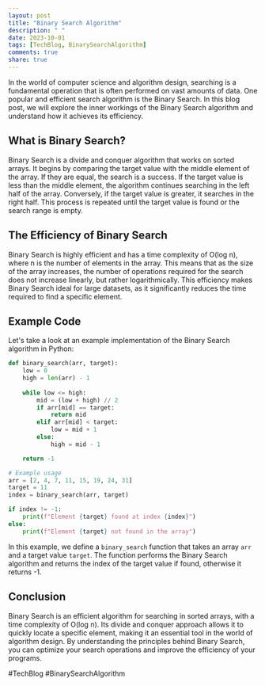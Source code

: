 ```yaml
---
layout: post
title: "Binary Search Algorithm"
description: " "
date: 2023-10-01
tags: [TechBlog, BinarySearchAlgorithm]
comments: true
share: true
---
```


In the world of computer science and algorithm design, searching is a fundamental operation that is often performed on vast amounts of data. One popular and efficient search algorithm is the Binary Search. In this blog post, we will explore the inner workings of the Binary Search algorithm and understand how it achieves its efficiency.

## What is Binary Search?

Binary Search is a divide and conquer algorithm that works on sorted arrays. It begins by comparing the target value with the middle element of the array. If they are equal, the search is a success. If the target value is less than the middle element, the algorithm continues searching in the left half of the array. Conversely, if the target value is greater, it searches in the right half. This process is repeated until the target value is found or the search range is empty.

## The Efficiency of Binary Search

Binary Search is highly efficient and has a time complexity of O(log n), where n is the number of elements in the array. This means that as the size of the array increases, the number of operations required for the search does not increase linearly, but rather logarithmically. This efficiency makes Binary Search ideal for large datasets, as it significantly reduces the time required to find a specific element.

## Example Code

Let's take a look at an example implementation of the Binary Search algorithm in Python:

```python
def binary_search(arr, target):
    low = 0
    high = len(arr) - 1
    
    while low <= high:
        mid = (low + high) // 2
        if arr[mid] == target:
            return mid
        elif arr[mid] < target:
            low = mid + 1
        else:
            high = mid - 1

    return -1

# Example usage
arr = [2, 4, 7, 11, 15, 19, 24, 31]
target = 11
index = binary_search(arr, target)

if index != -1:
    print(f"Element {target} found at index {index}")
else:
    print(f"Element {target} not found in the array")
```

In this example, we define a `binary_search` function that takes an array `arr` and a target value `target`. The function performs the Binary Search algorithm and returns the index of the target value if found, otherwise it returns -1.

## Conclusion

Binary Search is an efficient algorithm for searching in sorted arrays, with a time complexity of O(log n). Its divide and conquer approach allows it to quickly locate a specific element, making it an essential tool in the world of algorithm design. By understanding the principles behind Binary Search, you can optimize your search operations and improve the efficiency of your programs.

#TechBlog #BinarySearchAlgorithm